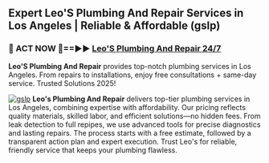 ## Expert Leo'S Plumbing And Repair Services in Los Angeles | Reliable & Affordable (gslp)  

<h3>🚿 ACT NOW 🌟==►► <a href="https://tinyurl.com/2ne6vx2x" rel="nofollow">Leo'S Plumbing And Repair 24/7</a></h3>

**Leo'S Plumbing And Repair** provides top-notch plumbing services in Los Angeles. From repairs to installations, enjoy free consultations + same-day service. Trusted Solutions 2025!

[![gslp](https://i.imgur.com/4PFF4AK.jpeg)](https://tinyurl.com/2ne6vx2x)
**Leo's Plumbing And Repair** delivers top-tier plumbing services in Los Angeles, combining expertise with affordability. Our pricing reflects quality materials, skilled labor, and efficient solutions—no hidden fees. From leak detection to full repipes, we use advanced tools for precise diagnostics and lasting repairs. The process starts with a free estimate, followed by a transparent action plan and expert execution. Trust Leo's for reliable, friendly service that keeps your plumbing flawless.